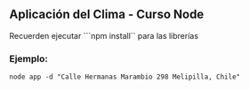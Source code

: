 ## Aplicación del Clima - Curso Node


Recuerden ejecutar ```npm install`` para las librerías


### Ejemplo:
```
node app -d "Calle Hermanas Marambio 298 Melipilla, Chile"
```